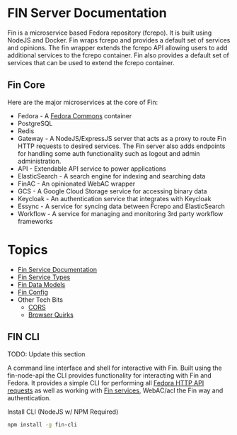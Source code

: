 # FIN Server Documentation

Fin is a microservice based Fedora repository (fcrepo).  It is built using NodeJS and Docker.  Fin wraps fcrepo and provides a default set of services and opinions.  The fin wrapper extends the fcrepo API allowing users to add additional services to the fcrepo container.  Fin also provides a default set of services that can be used to extend the fcrepo container.  

## Fin Core

Here are the major microservices at the core of Fin:

- Fedora - A [Fedora Commons](https://wiki.duraspace.org/display/FEDORA6x/) container
- PostgreSQL
- Redis
- Gateway - A NodeJS/ExpressJS server that acts as a proxy to route Fin HTTP requests to desired services.  The Fin server also adds endpoints for handling some auth functionality such as logout and admin administration.
- API - Extendable API service to power applications
- ElasticSearch - A search engine for indexing and searching data
- FinAC - An opinionated WebAC wrapper
- GCS - A Google Cloud Storage service for accessing binary data
- Keycloak - An authentication service that integrates with Keycloak
- Essync - A service for syncing data between Fcrepo and ElasticSearch
- Workflow - A service for managing and monitoring 3rd party workflow frameworks

# Topics

  - [Fin Service Documentation](./services)
  - [Fin Service Types](./services-types)
  - [Fin Data Models](./data-models)
  - [Fin Config](./env-config.md)
  - Other Tech Bits
    - [CORS](./cors.md)
    - [Browser Quirks](./browser-quirks.md)

## FIN CLI

TODO: Update this section

A command line interface and shell for interactive with Fin.  Built using the fin-node-api the CLI provides functionality for interacting with Fin and Fedora.  It provides a simple CLI for performing all [Fedora HTTP API requests](https://wiki.lyrasis.org/display/FEDORAM6M1P0/REST+API+Specification) as well as working with [Fin services](./services), WebAC/acl the Fin way and authentication.

Install CLI (NodeJS w/ NPM Required)

```bash
npm install -g fin-cli
```